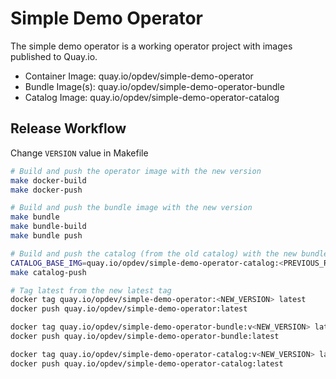 # Simple Demo Operator

The simple demo operator is a working operator project with images
published to Quay.io.

- Container Image: quay.io/opdev/simple-demo-operator
- Bundle Image(s): quay.io/opdev/simple-demo-operator-bundle
- Catalog Image: quay.io/opdev/simple-demo-operator-catalog

## Release Workflow
Change `VERSION` value in Makefile

```bash
# Build and push the operator image with the new version
make docker-build
make docker-push

# Build and push the bundle image with the new version
make bundle
make bundle-build
make bundle push

# Build and push the catalog (from the old catalog) with the new bundle
CATALOG_BASE_IMG=quay.io/opdev/simple-demo-operator-catalog:<PREVIOUS_RELEASE_VERSION_TAG> make catalog-build
make catalog-push

# Tag latest from the new latest tag
docker tag quay.io/opdev/simple-demo-operator:<NEW_VERSION> latest
docker push quay.io/opdev/simple-demo-operator:latest

docker tag quay.io/opdev/simple-demo-operator-bundle:v<NEW_VERSION> latest
docker push quay.io/opdev/simple-demo-operator-bundle:latest

docker tag quay.io/opdev/simple-demo-operator-catalog:v<NEW_VERSION> latest
docker push quay.io/opdev/simple-demo-operator-catalog:latest
```
